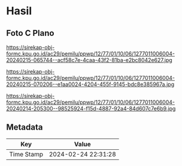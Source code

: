 # Hasil

## Foto C Plano

https://sirekap-obj-formc.kpu.go.id/ac29/pemilu/ppwp/12/77/01/10/06/1277011006004-20240215-065744--acf58c7e-4caa-43f2-81ba-e2bc8042e627.jpg

https://sirekap-obj-formc.kpu.go.id/ac29/pemilu/ppwp/12/77/01/10/06/1277011006004-20240215-070206--e1aa0024-4204-455f-9145-bdc8e385967a.jpg

https://sirekap-obj-formc.kpu.go.id/ac29/pemilu/ppwp/12/77/01/10/06/1277011006004-20240214-205300--98525924-f15d-4887-92a4-84d607c7e6b9.jpg


## Metadata

| Key        | Value               |
| ---------- | ------------------- |
| Time Stamp | 2024-02-24 22:31:28 |



